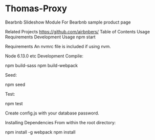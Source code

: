 # Thomas-Proxy

Bearbnb Slideshow Module
For Bearbnb sample product page

Related Projects
https://github.com/airbnbers/
Table of Contents
Usage
Requirements
Development
Usage
npm start

Requirements
An nvmrc file is included if using nvm.

Node 6.13.0
etc
Development
Compile:

npm build-sass npm build-webpack

Seed:

npm seed

Test:

npm test

Create config.js with your database password.

Installing Dependencies
From within the root directory:

npm install -g webpack
npm install
